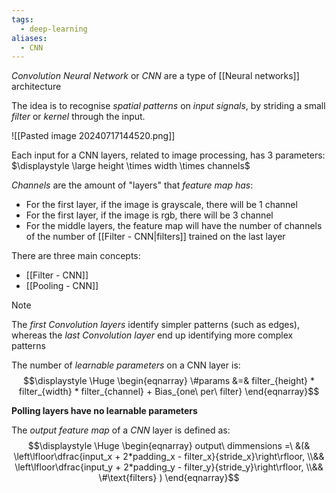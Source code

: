 ```yaml
---
tags:
  - deep-learning
aliases:
  - CNN
---
```

*Convolution Neural Network* or *CNN* are a type of [[Neural networks]] architecture

The idea is to recognise *spatial patterns* on *input signals*, by striding a small *filter* or *kernel* through the input.

![[Pasted image 20240717144520.png]]

Each input for a CNN layers, related to image processing, has 3 parameters:
$\displaystyle \large height \times width \times channels$

*Channels* are the amount of "layers" that *feature map has*:
- For the first layer, if the image is grayscale, there will be 1 channel
- For the first layer, if the image is rgb, there will be 3 channel
- For the middle layers, the feature map will have the number of channels of the number of [[Filter - CNN|filters]] trained on the last layer

There are three main concepts:
- [[Filter - CNN]]
- [[Pooling - CNN]]

>[!note]
>The *first Convolution layers* identify simpler patterns (such as edges), whereas the *last Convolution layer* end up identifying more complex patterns

The number of *learnable parameters* on a CNN layer is:
$$\displaystyle \Huge \begin{eqnarray} 
\#params &=& 
filter_{height} * filter_{width} * filter_{channel} + Bias_{one\ per\ filter}
\end{eqnarray}$$

**Polling layers have no learnable parameters**

The *output feature map* of a *CNN* layer is defined as:
$$\displaystyle \Huge \begin{eqnarray} 
output\ dimmensions =\ &(&
\left\lfloor\dfrac{input_x + 2*padding_x - filter_x}{stride_x}\right\rfloor,
\\&&
\left\lfloor\dfrac{input_y + 2*padding_y - filter_y}{stride_y}\right\rfloor,
\\&&
\#\text{filters}
)
\end{eqnarray}$$